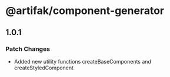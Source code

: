 # @artifak/component-generator

## 1.0.1

### Patch Changes

- Added new utility functions createBaseComponents and createStyledComponent
